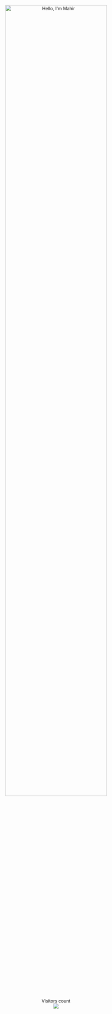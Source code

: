 <p align="center"><a href="https://anuraghazra.github.io"><img width="80%" alt="Hello, I'm Mahir" src="./assets/gh-readme-header.png" /></a></p>

<p align="center"> 
  Visitors count<br>
  <img src="https://profile-counter.glitch.me/garimasingh128/count.svg" />
</p>

